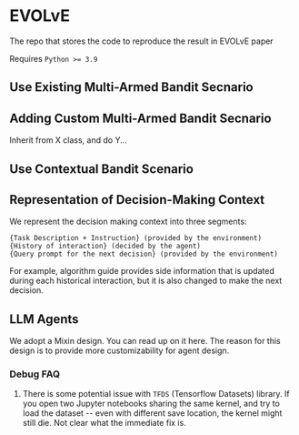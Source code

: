 # EVOLvE
The repo that stores the code to reproduce the result in EVOLvE paper

Requires `Python >= 3.9`

## Use Existing Multi-Armed Bandit Secnario

## Adding Custom Multi-Armed Bandit Secnario

Inherit from X class, and do Y...

## Use Contextual Bandit Scenario


## Representation of Decision-Making Context

We represent the decision making context into three segments:

```text
{Task Description + Instruction} (provided by the environment)
{History of interaction} (decided by the agent)
{Query prompt for the next decision} (provided by the environment)
```

For example, algorithm guide provides side information that is updated during each historical interaction, but it is also changed to make the next decision.

## LLM Agents

We adopt a Mixin design. You can read up on it here.
The reason for this design is to provide more customizability for agent design.

### Debug FAQ

1. There is some potential issue with `TFDS` (Tensorflow Datasets) library. If you open two Jupyter notebooks sharing the same kernel, and try to load the dataset -- even with different save location, the kernel might still die. Not clear what the immediate fix is.